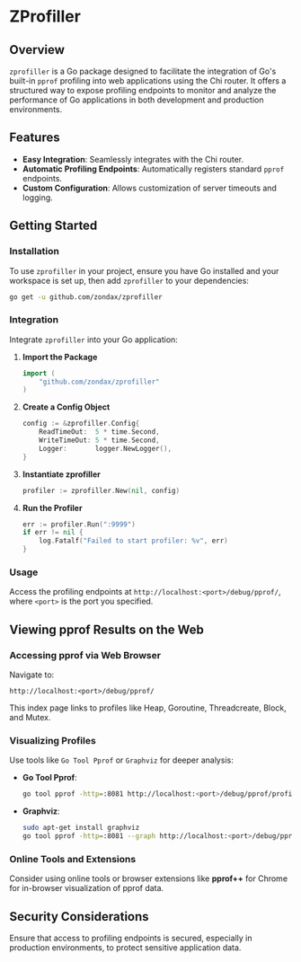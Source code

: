 
# ZProfiller

## Overview

`zprofiller` is a Go package designed to facilitate the integration of Go's built-in `pprof` profiling into web applications using the Chi router. It offers a structured way to expose profiling endpoints to monitor and analyze the performance of Go applications in both development and production environments.

## Features

- **Easy Integration**: Seamlessly integrates with the Chi router.
- **Automatic Profiling Endpoints**: Automatically registers standard `pprof` endpoints.
- **Custom Configuration**: Allows customization of server timeouts and logging.

## Getting Started

### Installation

To use `zprofiller` in your project, ensure you have Go installed and your workspace is set up, then add `zprofiller` to your dependencies:

```bash
go get -u github.com/zondax/zprofiller
```

### Integration

Integrate `zprofiller` into your Go application:

1. **Import the Package**

   ```go
   import (
       "github.com/zondax/zprofiller"
   )
   ```

2. **Create a Config Object**

   ```go
   config := &zprofiller.Config{
       ReadTimeOut:  5 * time.Second,
       WriteTimeOut: 5 * time.Second,
       Logger:       logger.NewLogger(),
   }
   ```

3. **Instantiate zprofiller**

   ```go
   profiler := zprofiller.New(nil, config)
   ```

4. **Run the Profiler**

   ```go
   err := profiler.Run(":9999")
   if err != nil {
       log.Fatalf("Failed to start profiler: %v", err)
   }
   ```

### Usage

Access the profiling endpoints at `http://localhost:<port>/debug/pprof/`, where `<port>` is the port you specified.

## Viewing pprof Results on the Web

### Accessing pprof via Web Browser

Navigate to:

```
http://localhost:<port>/debug/pprof/
```

This index page links to profiles like Heap, Goroutine, Threadcreate, Block, and Mutex.

### Visualizing Profiles

Use tools like `Go Tool Pprof` or `Graphviz` for deeper analysis:

- **Go Tool Pprof**:

  ```bash
  go tool pprof -http=:8081 http://localhost:<port>/debug/pprof/profile
  ```

- **Graphviz**:

  ```bash
  sudo apt-get install graphviz
  go tool pprof -http=:8081 --graph http://localhost:<port>/debug/pprof/profile
  ```

### Online Tools and Extensions

Consider using online tools or browser extensions like **pprof++** for Chrome for in-browser visualization of pprof data.

## Security Considerations

Ensure that access to profiling endpoints is secured, especially in production environments, to protect sensitive application data.